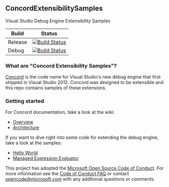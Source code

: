 ## ConcordExtensibilitySamples
Visual Studio Debug Engine Extensibility Samples

Build | Status
------------ | -------------
Release | [![Build Status](http://dotnet-ci.cloudapp.net/job/Microsoft_ConcordExtensibilitySamples/job/master/job/windows_release/badge/icon)](http://dotnet-ci.cloudapp.net/job/Microsoft_ConcordExtensibilitySamples/job/master/job/windows_release/)
Debug | [![Build Status](http://dotnet-ci.cloudapp.net/job/Microsoft_ConcordExtensibilitySamples/job/master/job/windows_debug/badge/icon)](http://dotnet-ci.cloudapp.net/job/Microsoft_ConcordExtensibilitySamples/job/master/job/windows_debug/)


### What are "Concord Extensibility Samples"?
[Concord](https://github.com/Microsoft/ConcordExtensibilitySamples/wiki/Overview) is the code name for Visual Studio's new debug engine that first shipped in Visual Studio 2012.  Concord was designed to be extensible and this repo contains samples of these extensions.

### Getting started

For Concord documentation, take a look at the wiki:
* [Overview](https://github.com/Microsoft/ConcordExtensibilitySamples/wiki/Overview)
* [Architecture](https://github.com/Microsoft/ConcordExtensibilitySamples/wiki/Concord-Architecture)

If you want to dive right into some code for extending the debug engine, take a look at the samples:
* [Hello World](https://github.com/Microsoft/ConcordExtensibilitySamples/wiki/Hello-World-Sample)
* [Managed Expression Evaluator](https://github.com/Microsoft/ConcordExtensibilitySamples/wiki/Managed-Expression-Evaluator-Sample)

This project has adopted the [Microsoft Open Source Code of Conduct](https://opensource.microsoft.com/codeofconduct/). For more information see the [Code of Conduct FAQ](https://opensource.microsoft.com/codeofconduct/faq/) or contact [opencode@microsoft.com](mailto:opencode@microsoft.com) with any additional questions or comments.
